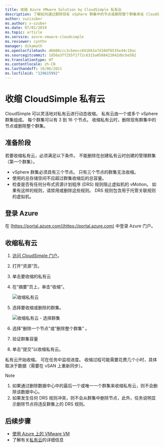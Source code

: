 ```yaml
---
title: 收缩 Azure VMware Solution by CloudSimple 私有云
description: 了解如何通过删除现有 vSphere 群集中的节点或删除整个群集来在 CloudSimple 中动态收缩私有云。
author: suzizuber
ms.author: v-szuber
ms.date: 07/01/2019
ms.topic: article
ms.service: azure-vmware-cloudsimple
ms.reviewer: cynthn
manager: dikamath
ms.openlocfilehash: d6608ccc3cbeecc691663a7d10df6535e44c19ac
ms.sourcegitcommit: 1d56a3ff255f1f72c6315a0588422842dbcbe502
ms.translationtype: HT
ms.contentlocale: zh-CN
ms.lasthandoff: 10/06/2021
ms.locfileid: "129615992"
---
```

# <a name="shrink-a-cloudsimple-private-cloud"></a>收缩 CloudSimple 私有云

CloudSimple 可以灵活地对私有云进行动态收缩。  私有云由一个或多个 vSphere 群集组成。 每个群集可以有 3 到 16 个节点。 收缩私有云时，删除现有群集中的节点或删除整个群集。 

## <a name="before-you-begin"></a>准备阶段

若要收缩私有云，必须满足以下条件。  不能删除在创建私有云时创建的管理群集（第一个群集）。

* vSphere 群集必须具有三个节点。  只有三个节点的群集无法收缩。
* 使用的总存储空间不应超过群集收缩后的总容量。
* 检查是否有任何分布式资源计划程序 (DRS) 规则阻止虚拟机的 vMotion。  如果有这样的规则，请禁用或删除这些规则。  DRS 规则包含用于托管关联规则的虚拟机。

## <a name="sign-in-to-azure"></a>登录 Azure

在 [https://portal.azure.com](https://portal.azure.com) 中登录 Azure 门户。

## <a name="shrink-a-private-cloud"></a>收缩私有云

1. [访问 CloudSimple 门户](access-cloudsimple-portal.md)。

2. 打开“资源”页。

3. 单击要收缩的私有云

4. 在“摘要”页上，单击“收缩”。

    ![收缩私有云](media/shrink-private-cloud.png)

5. 选择要收缩或删除的群集。 

    ![收缩私有云 - 选择群集](media/shrink-private-cloud-select-cluster.png)

6. 选择“删除一个节点”或“删除整个群集” 。 

7. 验证群集容量

8. 单击“提交”以收缩私有云。

私有云开始收缩。  可在任务中监视进度。  收缩过程可能需要花费几个小时，具体取决于数据（需要在 vSAN 上重新同步）。

> [!NOTE]
> 1. 如果通过删除数据中心中的最后一个或唯一一个群集来收缩私有云，则不会删除该数据中心。
> 2. 如果发生任何 DRS 规则冲突，则不会从群集中删除节点，此外，任务说明显示删除节点将违反群集上的 DRS 规则。    


## <a name="next-steps"></a>后续步骤

* [使用 Azure 上的 VMware VM](quickstart-create-vmware-virtual-machine.md)
* 了解有关[私有云](cloudsimple-private-cloud.md)的详细信息
